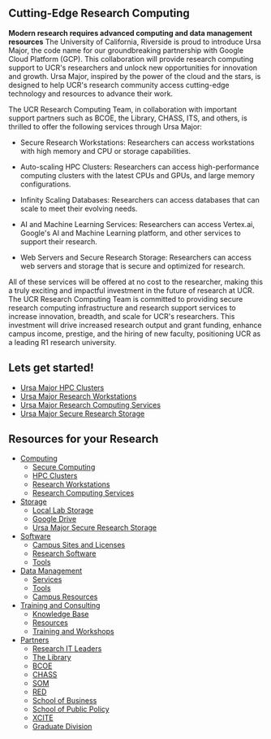 ## Cutting-Edge Research Computing ##

**Modern research requires advanced computing and data management resources** 
The University of California, Riverside is proud to introduce Ursa Major, the code name for our groundbreaking partnership with Google Cloud Platform (GCP). This collaboration will provide research computing support to UCR's researchers and unlock new opportunities for innovation and growth. Ursa Major, inspired by the power of the cloud and the stars, is designed to help UCR's research community access cutting-edge technology and resources to advance their work.

The UCR Research Computing Team, in collaboration with important support partners such as BCOE, the Library, CHASS, ITS, and others, is thrilled to offer the following services through Ursa Major:

* Secure Research Workstations: Researchers can access workstations with high memory and CPU or storage capabilities.

* Auto-scaling HPC Clusters: Researchers can access high-performance computing clusters with the latest CPUs and GPUs, and large memory configurations.

* Infinity Scaling Databases: Researchers can access databases that can scale to meet their evolving needs.

* AI and Machine Learning Services: Researchers can access Vertex.ai, Google's AI and Machine Learning platform, and other services to support their research.

* Web Servers and Secure Research Storage: Researchers can access web servers and storage that is secure and optimized for research.

All of these services will be offered at no cost to the researcher, making this a truly exciting and impactful investment in the future of research at UCR. The UCR Research Computing Team is committed to providing secure research computing infrastructure and research support services to increase innovation, breadth, and scale for UCR's researchers. This investment will drive increased research output and grant funding, enhance campus income, prestige, and the hiring of new faculty, positioning UCR as a leading R1 research university.

## Lets get started! ##

* [Ursa Major HPC Clusters](Computing/HPC_Clusters)
* [Ursa Major Research Workstations](Computing/Research_Workstations)
* [Ursa Major Research Computing Services](Computing/Research_Computing_Services)
* [Ursa Major Secure Research Storage](Storage/Ursa_Major)

## Resources for your Research ##

* [Computing](Computing)
    * [Secure Computing](Computing/Secure_Computing)
    * [HPC Clusters](Computing/HPC_Clusters)
    * [Research Workstations](Computing/Research_Workstations)
    * [Research Computing Services](Computing/Research_Computing_Services)
* [Storage](Storage)
    * [Local Lab Storage](Storage/Local_Lab_Storage)
    * [Google Drive](Storage/Google_Drive)
    * [Ursa Major Secure Research Storage](Storage/Ursa_Major)
* [Software](Software)
    * [Campus Sites and Licenses](Software/Campus_Sites_and_Licenses)
    * [Research Software](Software/Research_Software)
    * [Tools](Software/Tools)
* [Data Management](Data_Management)
    * [Services](Data_Management/Services)
    * [Tools](Data_Management/Tools)
    * [Campus Resources](Data_Management/Campus_Resources)
* [Training and Consulting](Training_and_Consulting)
    * [Knowledge Base](Training_and_Consulting/Knowledge_Base)
    * [Resources](Training_and_Consulting/Resources)
    * [Training and Workshops](Training_and_Consulting/Trainings_and_Workshops)
* [Partners](Partners)
    * [Research IT Leaders](Partners/Research_IT_Leaders)
    * [The Library](Partners/The_Library)
    * [BCOE](Partners/BCOE)
    * [CHASS](Partners/CHASS)
    * [SOM](Partners/SOM)
    * [RED](Partners/RED)
    * [School of Business](Partners/School_of_Business)
    * [School of Public Policy](Partners/School_of_Public_Policy)
    * [XCITE](Partners/XCITE)
    * [Graduate Division](Partners/Graduate_Division)
